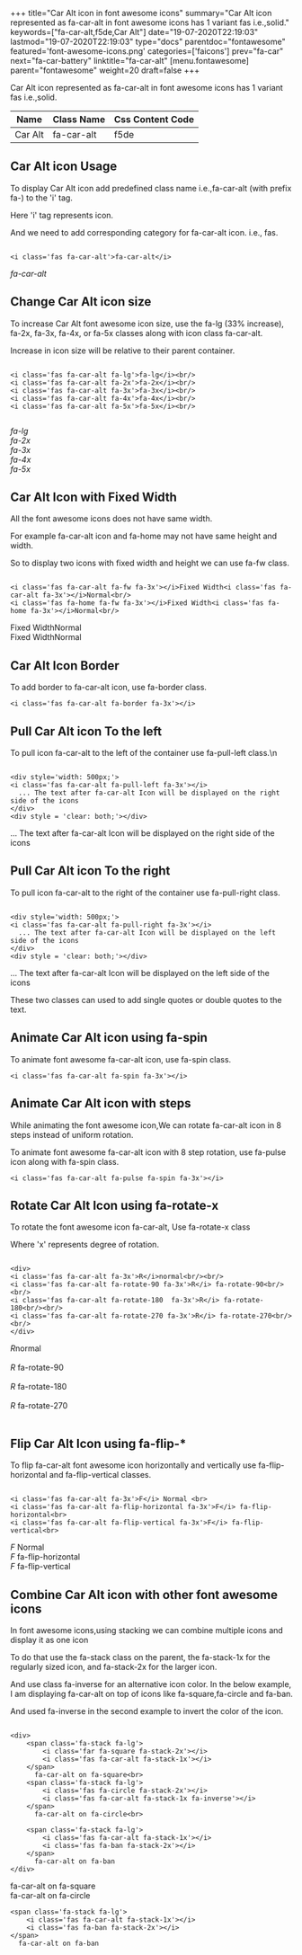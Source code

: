 +++
title="Car Alt icon in font awesome icons"
summary="Car Alt icon represented as fa-car-alt in font awesome icons has 1 variant fas i.e.,solid."
keywords=["fa-car-alt,f5de,Car Alt"]
date="19-07-2020T22:19:03"
lastmod="19-07-2020T22:19:03"
type="docs"
parentdoc="fontawesome"
featured='font-awesome-icons.png'
categories=['faicons']
prev="fa-car"
next="fa-car-battery"
linktitle="fa-car-alt"
[menu.fontawesome]
parent="fontawesome"
weight=20
draft=false
+++


Car Alt icon represented as fa-car-alt in font awesome icons has 1 variant fas i.e.,solid.

<div class='table-responsive'><table class='table'><thead><tr><th>Name</th><th>Class Name</th><th>Css Content Code</th></tr></thead><tbody><tr><td>Car Alt</td><td>fa-car-alt</td><td>f5de</td></tr></tbody></table></div>



## Car Alt icon Usage

To display Car Alt icon add predefined class name i.e.,fa-car-alt (with prefix fa-) to the 'i' tag.

Here 'i' tag represents icon.

And we need to add corresponding category for fa-car-alt icon. i.e., fas.


```

<i class='fas fa-car-alt'>fa-car-alt</i>
```

<i class='fas fa-car-alt'>fa-car-alt</i>




## Change Car Alt icon size
To increase Car Alt font awesome icon size, use the fa-lg (33% increase), fa-2x, fa-3x, fa-4x, or fa-5x classes along with icon class fa-car-alt.

Increase in icon size will be relative to their parent container. 

```

<i class='fas fa-car-alt fa-lg'>fa-lg</i><br/>
<i class='fas fa-car-alt fa-2x'>fa-2x</i><br/>
<i class='fas fa-car-alt fa-3x'>fa-3x</i><br/>
<i class='fas fa-car-alt fa-4x'>fa-4x</i><br/>
<i class='fas fa-car-alt fa-5x'>fa-5x</i><br/>
            
```

<i class='fas fa-car-alt fa-lg'>fa-lg</i><br/>
<i class='fas fa-car-alt fa-2x'>fa-2x</i><br/>
<i class='fas fa-car-alt fa-3x'>fa-3x</i><br/>
<i class='fas fa-car-alt fa-4x'>fa-4x</i><br/>
<i class='fas fa-car-alt fa-5x'>fa-5x</i><br/>
            



## Car Alt Icon with Fixed Width 

All the font awesome icons does not have same width.

For example fa-car-alt icon and fa-home may not have same height and width.

So to display two icons with fixed width and height we can use fa-fw class.


```

<i class='fas fa-car-alt fa-fw fa-3x'></i>Fixed Width<i class='fas fa-car-alt fa-3x'></i>Normal<br/>
<i class='fas fa-home fa-fw fa-3x'></i>Fixed Width<i class='fas fa-home fa-3x'></i>Normal<br/>
```

<i class='fas fa-car-alt fa-fw fa-3x'></i>Fixed Width<i class='fas fa-car-alt fa-3x'></i>Normal<br/>
<i class='fas fa-home fa-fw fa-3x'></i>Fixed Width<i class='fas fa-home fa-3x'></i>Normal<br/>



## Car Alt Icon Border 

To add border to fa-car-alt icon, use fa-border class.


```
<i class='fas fa-car-alt fa-border fa-3x'></i>

```
<i class='fas fa-car-alt fa-border fa-3x'></i>





## Pull Car Alt icon To the left

To pull icon fa-car-alt to the left of the container use fa-pull-left class.\n

```

<div style='width: 500px;'>
<i class='fas fa-car-alt fa-pull-left fa-3x'></i>
  ... The text after fa-car-alt Icon will be displayed on the right side of the icons
</div>
<div style = 'clear: both;'></div>
```

<div style='width: 500px;'>
<i class='fas fa-car-alt fa-pull-left fa-3x'></i>
  ... The text after fa-car-alt Icon will be displayed on the right side of the icons
</div>
<div style = 'clear: both;'></div>




## Pull Car Alt icon To the right
To pull icon fa-car-alt to the right of the container use fa-pull-right class.

```

<div style='width: 500px;'>
<i class='fas fa-car-alt fa-pull-right fa-3x'></i>
  ... The text after fa-car-alt Icon will be displayed on the left side of the icons
</div>
<div style = 'clear: both;'></div>
```

<div style='width: 500px;'>
<i class='fas fa-car-alt fa-pull-right fa-3x'></i>
  ... The text after fa-car-alt Icon will be displayed on the left side of the icons
</div>
<div style = 'clear: both;'></div>

These two classes can used to add single quotes or double quotes to the text.


## Animate Car Alt icon using fa-spin
To animate font awesome fa-car-alt icon, use fa-spin class.

```
<i class='fas fa-car-alt fa-spin fa-3x'></i>
```
<i class='fas fa-car-alt fa-spin fa-3x'></i>




## Animate Car Alt icon with steps
While animating the font awesome icon,We can rotate fa-car-alt icon in 8 steps instead of uniform rotation.

To animate font awesome fa-car-alt icon with 8 step rotation, use fa-pulse icon along with fa-spin class.


```
<i class='fas fa-car-alt fa-pulse fa-spin fa-3x'></i>

```
<i class='fas fa-car-alt fa-pulse fa-spin fa-3x'></i>





## Rotate Car Alt Icon using fa-rotate-x
To rotate the font awesome icon fa-car-alt, Use fa-rotate-x class

Where 'x' represents degree of rotation.


```

<div>
<i class='fas fa-car-alt fa-3x'>R</i>normal<br/><br/>
<i class='fas fa-car-alt fa-rotate-90 fa-3x'>R</i> fa-rotate-90<br/><br/> 
<i class='fas fa-car-alt fa-rotate-180  fa-3x'>R</i> fa-rotate-180<br/><br/> 
<i class='fas fa-car-alt fa-rotate-270 fa-3x'>R</i> fa-rotate-270<br/><br/>
</div>
```

<div>
<i class='fas fa-car-alt fa-3x'>R</i>normal<br/><br/>
<i class='fas fa-car-alt fa-rotate-90 fa-3x'>R</i> fa-rotate-90<br/><br/> 
<i class='fas fa-car-alt fa-rotate-180  fa-3x'>R</i> fa-rotate-180<br/><br/> 
<i class='fas fa-car-alt fa-rotate-270 fa-3x'>R</i> fa-rotate-270<br/><br/>
</div>




## Flip Car Alt Icon using fa-flip-*
To flip fa-car-alt font awesome icon horizontally and vertically use fa-flip-horizontal and fa-flip-vertical classes. 

```

<i class='fas fa-car-alt fa-3x'>F</i> Normal <br>
<i class='fas fa-car-alt fa-flip-horizontal fa-3x'>F</i> fa-flip-horizontal<br>
<i class='fas fa-car-alt fa-flip-vertical fa-3x'>F</i> fa-flip-vertical<br>
```

<i class='fas fa-car-alt fa-3x'>F</i> Normal <br>
<i class='fas fa-car-alt fa-flip-horizontal fa-3x'>F</i> fa-flip-horizontal<br>
<i class='fas fa-car-alt fa-flip-vertical fa-3x'>F</i> fa-flip-vertical<br>




## Combine Car Alt icon with other font awesome icons
In font awesome icons,using stacking we can combine multiple icons and display it as one icon 

To do that use the fa-stack class on the parent, the fa-stack-1x for the regularly sized icon, and fa-stack-2x for the larger icon.

And use class fa-inverse for an alternative icon color. 
In the below example, I am displaying fa-car-alt on top of icons like fa-square,fa-circle and fa-ban.

And used fa-inverse in the second example to invert the color of the icon.

```

<div>
    <span class='fa-stack fa-lg'>
        <i class='far fa-square fa-stack-2x'></i>
        <i class='fas fa-car-alt fa-stack-1x'></i>
    </span>
      fa-car-alt on fa-square<br>
    <span class='fa-stack fa-lg'>
        <i class='fas fa-circle fa-stack-2x'></i>
        <i class='fas fa-car-alt fa-stack-1x fa-inverse'></i>
    </span>
      fa-car-alt on fa-circle<br>

    <span class='fa-stack fa-lg'>
        <i class='fas fa-car-alt fa-stack-1x'></i>
        <i class='fas fa-ban fa-stack-2x'></i>
    </span>
      fa-car-alt on fa-ban
</div>
```

<div>
    <span class='fa-stack fa-lg'>
        <i class='far fa-square fa-stack-2x'></i>
        <i class='fas fa-car-alt fa-stack-1x'></i>
    </span>
      fa-car-alt on fa-square<br>
    <span class='fa-stack fa-lg'>
        <i class='fas fa-circle fa-stack-2x'></i>
        <i class='fas fa-car-alt fa-stack-1x fa-inverse'></i>
    </span>
      fa-car-alt on fa-circle<br>

    <span class='fa-stack fa-lg'>
        <i class='fas fa-car-alt fa-stack-1x'></i>
        <i class='fas fa-ban fa-stack-2x'></i>
    </span>
      fa-car-alt on fa-ban
</div>







